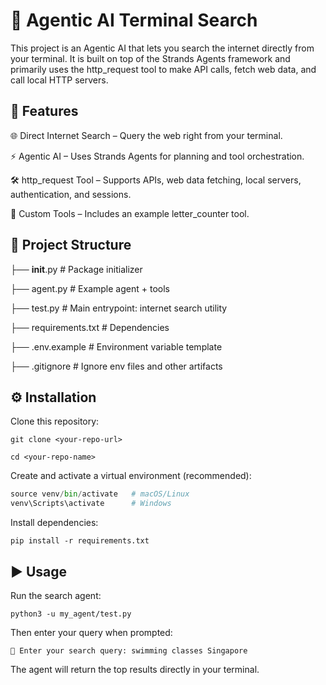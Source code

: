 # 🔎 Agentic AI Terminal Search

This project is an Agentic AI that lets you search the internet directly from your terminal.
It is built on top of the Strands Agents
 framework and primarily uses the http_request tool to make API calls, fetch web data, and call local HTTP servers.

## 🚀 Features

🌐 Direct Internet Search – Query the web right from your terminal.

⚡ Agentic AI – Uses Strands Agents for planning and tool orchestration.

🛠 http_request Tool – Supports APIs, web data fetching, local servers, authentication, and sessions.

🔧 Custom Tools – Includes an example letter_counter tool.

## 📂 Project Structure

├── __init__.py          # Package initializer

├── agent.py             # Example agent + tools

├── test.py              # Main entrypoint: internet search utility

├── requirements.txt     # Dependencies

├── .env.example         # Environment variable template

├── .gitignore           # Ignore env files and other artifacts

## ⚙️ Installation

Clone this repository:
```
git clone <your-repo-url>

cd <your-repo-name>
```


Create and activate a virtual environment (recommended):

``` python -m venv venv
source venv/bin/activate   # macOS/Linux
venv\Scripts\activate      # Windows
```


Install dependencies:

```
pip install -r requirements.txt
```


## ▶️ Usage

Run the search agent:

```
python3 -u my_agent/test.py
```

Then enter your query when prompted:

```
🔎 Enter your search query: swimming classes Singapore
```


The agent will return the top results directly in your terminal.
